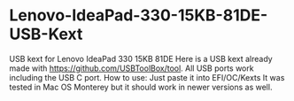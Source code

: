 # Lenovo-IdeaPad-330-15KB-81DE-USB-Kext
USB kext for Lenovo IdeaPad 330 15KB 81DE
Here is a USB kext already made with https://github.com/USBToolBox/tool. All USB ports work including the USB C port. 
How to use: Just paste it into EFI/OC/Kexts
It was tested in Mac OS Monterey but it should work in newer versions as well.
